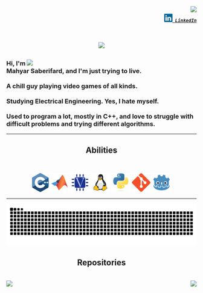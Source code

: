 <img align="right" src="https://visitor-badge.laobi.icu/badge?page_id=Mahyar-Saberifard">

<h5 align="right">
  <code><a href="https://www.linkedin.com/in/mahyar-saberifard-43b3b2338/" title="LinkedIn Profile"><img width="22" src="images/linkedin.svg"> LinkedIn</a></code>
</h5>

<h1 align="center">
  <a href="https://git.io/typing-svg">
    <img src="https://readme-typing-svg.herokuapp.com/?lines=Hello,+There!;Nice+to+meet+you!+:D&center=true&size=30&color=FFBF00">
  </a>
</h1>

<h3 align=left>
  <a href="https://github.com/anuraghazra/github-readme-stats" title="Go to Source">
    <img align=right width=450 src="https://github-readme-stats.vercel.app/api?username=Mahyar-Saberifard&show_icons=true&theme=vision-friendly-dark&border_color=FFBF00" />
  </a>
  
  Hi, I'm Mahyar Saberifard, and I'm just trying to live.
  <br>
  <br>
  A chill guy playing video games of all kinds.
  <br>
  <br>
  Studying Electrical Engineering. Yes, I hate myself.
  <br>
  <br>
  Used to program a lot, mostly in C++, and love to struggle with difficult problems and trying different algorithms.
  <br>
</h3>

<hr>
<h2 align="center">Abilities</h2>
<br>
<p align="center">
  <code><img title="C++" height="50" src="images/cpp.svg"></code>
  <code><img title="Matlab" height="50" src="images/matlab.svg"></code>
  <code><img title="Verilog" height="50" src="images/verilog.svg"></code>
  <code><img title="Linux" height="50" src="images/linux.svg"></code>
  <code><img title="Python" height="50" src="images/python-original.svg"></code>
  <code><img title="Git" height="50" src="images/git.svg"></code>
  <code><img title="Godot" height="50" src="images/godot.svg"></code>
</p>
<hr>

<picture>
  <source media="(prefers-color-scheme: dark)" srcset="https://raw.githubusercontent.com/Mahyar-Saberifard/Mahyar-Saberifard/output/github-contribution-grid-snake-dark.svg">
  <source media="(prefers-color-scheme: light)" srcset="https://raw.githubusercontent.com/Mahyar-Saberifard/Mahyar-Saberifard/output/github-contribution-grid-snake.svg">
  <img alt="github contribution grid snake animation" src="https://raw.githubusercontent.com/Mahyar-Saberifard/Mahyar-Saberifard/output/github-contribution-grid-snake.svg">
</picture>

<h2 align="center">Repositories</h2>
<br>
<div width="100%" align="center">
  <a align="left" href="https://github.com/Mahyar-Saberifard/NutSpice" title="NutSpice"><img align="left" height="115" src="https://github-readme-stats.vercel.app/api/pin/?username=Mahyar-Saberifard&repo=NutSpice&theme=vision-friendly-dark&border_color=FFBF00&border_radius=10"></a><a align="right" href="https://github.com/Mahyar-Saberifard/Cpp-IDE" title="C++ IDE"><img align="right" height="115" src="https://github-readme-stats.vercel.app/api/pin/?username=Mahyar-Saberifard&repo=Cpp-IDE&theme=vision-friendly-dark&border_color=FFBF00&border_radius=10"></a>
</div>
<br/><br/><br/><br/><br/><br/>
